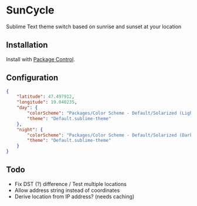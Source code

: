 SunCycle
========

Sublime Text theme switch based on sunrise and sunset at your location

## Installation
Install with [Package Control](https://sublime.wbond.net/).

## Configuration
```json
{
    "latitude": 47.497912,
    "longitude": 19.040235,
    "day": {
        "colorScheme": "Packages/Color Scheme - Default/Solarized (Light).tmTheme",
        "theme": "Default.sublime-theme"
    },
    "night": {
        "colorScheme": "Packages/Color Scheme - Default/Solarized (Dark).tmTheme",
        "theme": "Default.sublime-theme"
    }
}
```

## Todo
* Fix DST (?) difference / Test multiple locations
* Allow address string instead of coordinates
* Derive location from IP address? (needs caching)
